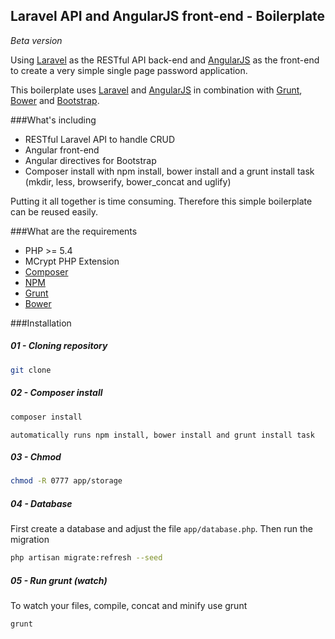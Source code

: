 ## Laravel API and AngularJS front-end - Boilerplate

*Beta version*

Using [Laravel](http://laravel.com/) as the RESTful API back-end and [AngularJS](https://angularjs.org/) as the front-end to create a very simple single page password application.

This boilerplate uses [Laravel](http://laravel.com/) and [AngularJS](https://angularjs.org/) in combination with [Grunt](http://gruntjs.com/), [Bower](http://bower.io/) and [Bootstrap](http://getbootstrap.com/).

###What's including

- RESTful Laravel API to handle CRUD
- Angular front-end
- Angular directives for Bootstrap
- Composer install with npm install, bower install and a grunt install task (mkdir, less, browserify, bower_concat and uglify)

Putting it all together is time consuming. Therefore this simple boilerplate can be reused easily.

###What are the requirements

- PHP >= 5.4
- MCrypt PHP Extension
- [Composer](https://getcomposer.org/)
- [NPM](https://www.npmjs.org/)
- [Grunt](http://gruntjs.com/)
- [Bower](http://bower.io/)

###Installation

##### 01 - Cloning repository

```bash
git clone
```

##### 02 - Composer install

```bash
composer install
```
`automatically runs npm install, bower install and grunt install task`

##### 03 - Chmod

```bash
chmod -R 0777 app/storage
```

##### 04 - Database
First create a database and adjust the file `app/database.php`. Then run the migration
```bash
php artisan migrate:refresh --seed
```

##### 05 - Run grunt (watch)
To watch your files, compile, concat and minify use grunt
```bash
grunt
```
